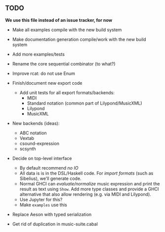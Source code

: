 
## TODO

**We use this file instead of an issue tracker, for now**

- Make all examples compile with the new build system

- Make documentation generation compile/work with the new build system

- Add more examples/tests

- Rename the core sequential combinator (to what?)

- Improve rcat: do not use Enum

- Finish/document new export code
  - Add unit tests for all export formats/backends:
    - MIDI
    - Standard notation (common part of Lilypond/MusicXML)
    - Lilypond
    - MusicXML

- New backends (ideas):
  - ABC notation
  - Vextab
  - csound-expression
  - scsynth

- Decide on top-level interface
  - By default recommend *no IO*
  - All data is is in the DSL/Haskell code. For *import formats* (such as Sibelius), we'll generate code.
  - Normal GHCI can *evaluate/normalize* music expression and print the result as text using `Show`. Add more type classes and provide a GHCI alternative that also allow rendering (e.g. via MIDI and Lilypond).
  - Use Jupyter for this?
  - Make `examples` use this

- Replace Aeson with typed serialization

- Get rid of duplication in music-suite.cabal
